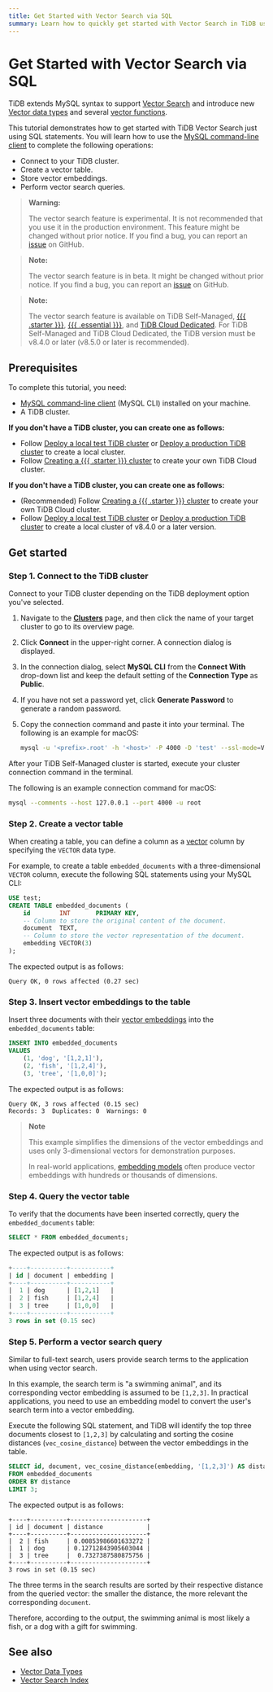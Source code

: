 ```yaml
---
title: Get Started with Vector Search via SQL
summary: Learn how to quickly get started with Vector Search in TiDB using SQL statements to power your generative AI applications.
---
```


# Get Started with Vector Search via SQL

TiDB extends MySQL syntax to support [Vector Search](/vector-search/vector-search-overview.md) and introduce new [Vector data types](/vector-search/vector-search-data-types.md) and several [vector functions](/vector-search/vector-search-functions-and-operators.md).

This tutorial demonstrates how to get started with TiDB Vector Search just using SQL statements. You will learn how to use the [MySQL command-line client](https://dev.mysql.com/doc/refman/8.4/en/mysql.html) to complete the following operations:

- Connect to your TiDB cluster.
- Create a vector table.
- Store vector embeddings.
- Perform vector search queries.

<CustomContent platform="tidb">

> **Warning:**
>
> The vector search feature is experimental. It is not recommended that you use it in the production environment. This feature might be changed without prior notice. If you find a bug, you can report an [issue](https://github.com/pingcap/tidb/issues) on GitHub.

</CustomContent>

<CustomContent platform="tidb-cloud">

> **Note:**
>
> The vector search feature is in beta. It might be changed without prior notice. If you find a bug, you can report an [issue](https://github.com/pingcap/tidb/issues) on GitHub.

</CustomContent>

> **Note:**
>
> The vector search feature is available on TiDB Self-Managed, [{{{ .starter }}}](https://docs.pingcap.com/tidbcloud/select-cluster-tier#tidb-cloud-serverless), [{{{ .essential }}}](https://docs.pingcap.com/tidbcloud/select-cluster-tier#tidb-cloud-essential), and [TiDB Cloud Dedicated](https://docs.pingcap.com/tidbcloud/select-cluster-tier#tidb-cloud-dedicated). For TiDB Self-Managed and TiDB Cloud Dedicated, the TiDB version must be v8.4.0 or later (v8.5.0 or later is recommended).

## Prerequisites

To complete this tutorial, you need:

- [MySQL command-line client](https://dev.mysql.com/doc/refman/8.4/en/mysql.html) (MySQL CLI) installed on your machine.
- A TiDB cluster.

<CustomContent platform="tidb">

**If you don't have a TiDB cluster, you can create one as follows:**

- Follow [Deploy a local test TiDB cluster](/quick-start-with-tidb.md#deploy-a-local-test-cluster) or [Deploy a production TiDB cluster](/production-deployment-using-tiup.md) to create a local cluster.
- Follow [Creating a {{{ .starter }}} cluster](/develop/dev-guide-build-cluster-in-cloud.md) to create your own TiDB Cloud cluster.

</CustomContent>
<CustomContent platform="tidb-cloud">

**If you don't have a TiDB cluster, you can create one as follows:**

- (Recommended) Follow [Creating a {{{ .starter }}} cluster](/develop/dev-guide-build-cluster-in-cloud.md) to create your own TiDB Cloud cluster.
- Follow [Deploy a local test TiDB cluster](https://docs.pingcap.com/tidb/stable/quick-start-with-tidb#deploy-a-local-test-cluster) or [Deploy a production TiDB cluster](https://docs.pingcap.com/tidb/stable/production-deployment-using-tiup) to create a local cluster of v8.4.0 or a later version.

</CustomContent>

## Get started

### Step 1. Connect to the TiDB cluster

Connect to your TiDB cluster depending on the TiDB deployment option you've selected.

<SimpleTab>
<div label="{{{ .starter }}}">

1. Navigate to the [**Clusters**](https://tidbcloud.com/console/clusters) page, and then click the name of your target cluster to go to its overview page.

2. Click **Connect** in the upper-right corner. A connection dialog is displayed.

3. In the connection dialog, select **MySQL CLI** from the **Connect With** drop-down list and keep the default setting of the **Connection Type** as **Public**.

4. If you have not set a password yet, click **Generate Password** to generate a random password.

5. Copy the connection command and paste it into your terminal. The following is an example for macOS:

    ```bash
    mysql -u '<prefix>.root' -h '<host>' -P 4000 -D 'test' --ssl-mode=VERIFY_IDENTITY --ssl-ca=/etc/ssl/cert.pem -p'<password>'
    ```

</div>
<div label="TiDB Self-Managed">

After your TiDB Self-Managed cluster is started, execute your cluster connection command in the terminal.

The following is an example connection command for macOS:

```bash
mysql --comments --host 127.0.0.1 --port 4000 -u root
```

</div>

</SimpleTab>

### Step 2. Create a vector table

When creating a table, you can define a column as a [vector](/vector-search/vector-search-overview.md#vector-embedding) column by specifying the `VECTOR` data type.

For example, to create a table `embedded_documents` with a three-dimensional `VECTOR` column, execute the following SQL statements using your MySQL CLI:

```sql
USE test;
CREATE TABLE embedded_documents (
    id        INT       PRIMARY KEY,
    -- Column to store the original content of the document.
    document  TEXT,
    -- Column to store the vector representation of the document.
    embedding VECTOR(3)
);
```

The expected output is as follows:

```text
Query OK, 0 rows affected (0.27 sec)
```

### Step 3. Insert vector embeddings to the table

Insert three documents with their [vector embeddings](/vector-search/vector-search-overview.md#vector-embedding) into the `embedded_documents` table:

```sql
INSERT INTO embedded_documents
VALUES
    (1, 'dog', '[1,2,1]'),
    (2, 'fish', '[1,2,4]'),
    (3, 'tree', '[1,0,0]');
```

The expected output is as follows:

```
Query OK, 3 rows affected (0.15 sec)
Records: 3  Duplicates: 0  Warnings: 0
```

> **Note**
>
> This example simplifies the dimensions of the vector embeddings and uses only 3-dimensional vectors for demonstration purposes.
>
> In real-world applications, [embedding models](/vector-search/vector-search-overview.md#embedding-model) often produce vector embeddings with hundreds or thousands of dimensions.

### Step 4. Query the vector table

To verify that the documents have been inserted correctly, query the `embedded_documents` table:

```sql
SELECT * FROM embedded_documents;
```

The expected output is as follows:

```sql
+----+----------+-----------+
| id | document | embedding |
+----+----------+-----------+
|  1 | dog      | [1,2,1]   |
|  2 | fish     | [1,2,4]   |
|  3 | tree     | [1,0,0]   |
+----+----------+-----------+
3 rows in set (0.15 sec)
```

### Step 5. Perform a vector search query

Similar to full-text search, users provide search terms to the application when using vector search.

In this example, the search term is "a swimming animal", and its corresponding vector embedding is assumed to be `[1,2,3]`. In practical applications, you need to use an embedding model to convert the user's search term into a vector embedding.

Execute the following SQL statement, and TiDB will identify the top three documents closest to `[1,2,3]` by calculating and sorting the cosine distances (`vec_cosine_distance`) between the vector embeddings in the table.

```sql
SELECT id, document, vec_cosine_distance(embedding, '[1,2,3]') AS distance
FROM embedded_documents
ORDER BY distance
LIMIT 3;
```

The expected output is as follows:

```plain
+----+----------+---------------------+
| id | document | distance            |
+----+----------+---------------------+
|  2 | fish     | 0.00853986601633272 |
|  1 | dog      | 0.12712843905603044 |
|  3 | tree     |  0.7327387580875756 |
+----+----------+---------------------+
3 rows in set (0.15 sec)
```

The three terms in the search results are sorted by their respective distance from the queried vector: the smaller the distance, the more relevant the corresponding `document`.

Therefore, according to the output, the swimming animal is most likely a fish, or a dog with a gift for swimming.

## See also

- [Vector Data Types](/vector-search/vector-search-data-types.md)
- [Vector Search Index](/vector-search/vector-search-index.md)
